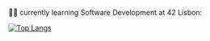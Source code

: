 :technologist: currently learning Software Development at 42 Lisbon:

 [![Top Langs](https://github-readme-stats.vercel.app/api/top-langs/?username=gpimenta42&layout=compact&theme=dark)](https://github.com/anuraghazra/github-readme-stats)



